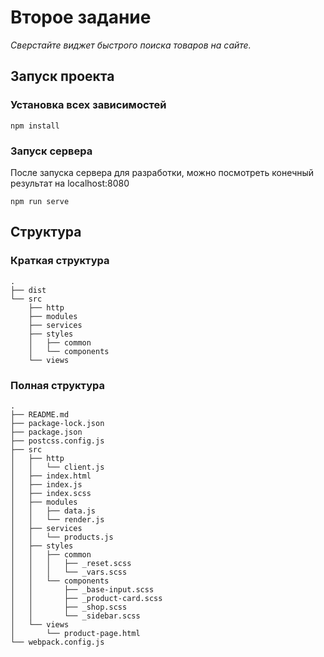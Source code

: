 # Второе задание

*Сверстайте виджет быстрого поиска товаров на сайте.*

## Запуск проекта 

### Установка всех зависимостей
```
npm install
```

### Запуск сервера 
После запуска сервера для разработки, можно посмотреть конечный результат на localhost:8080
```
npm run serve
```

## Структура 
### Краткая структура 
```
.
├── dist
└── src
    ├── http
    ├── modules
    ├── services
    ├── styles
    │   ├── common
    │   └── components
    └── views
```

### Полная структура 
```
.
├── README.md
├── package-lock.json
├── package.json
├── postcss.config.js
├── src
│   ├── http
│   │   └── client.js       
│   ├── index.html
│   ├── index.js
│   ├── index.scss
│   ├── modules
│   │   ├── data.js
│   │   └── render.js
│   ├── services
│   │   └── products.js
│   ├── styles
│   │   ├── common
│   │   │   ├── _reset.scss
│   │   │   └── _vars.scss
│   │   └── components
│   │       ├── _base-input.scss
│   │       ├── _product-card.scss
│   │       ├── _shop.scss
│   │       └── _sidebar.scss
│   └── views
│       └── product-page.html
└── webpack.config.js
```